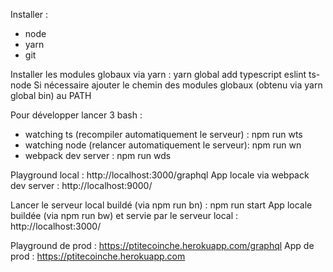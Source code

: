Installer :
- node
- yarn
- git

Installer les modules globaux via yarn : yarn global add typescript eslint ts-node
Si nécessaire ajouter le chemin des modules globaux (obtenu via yarn global bin) au PATH


Pour développer lancer 3 bash :
 - watching ts (recompiler automatiquement le serveur) : npm run wts
 - watching node (relancer automatiquement le serveur): npm run wn
 - webpack dev server : npm run wds

Playground local : http://localhost:3000/graphql
App locale via webpack dev server : http://localhost:9000/

Lancer le serveur local buildé (via npm run bn) : npm run start
App locale buildée (via npm run bw) et servie par le serveur local : http://localhost:3000/

Playground de prod : https://ptitecoinche.herokuapp.com/graphql
App de prod : https://ptitecoinche.herokuapp.com